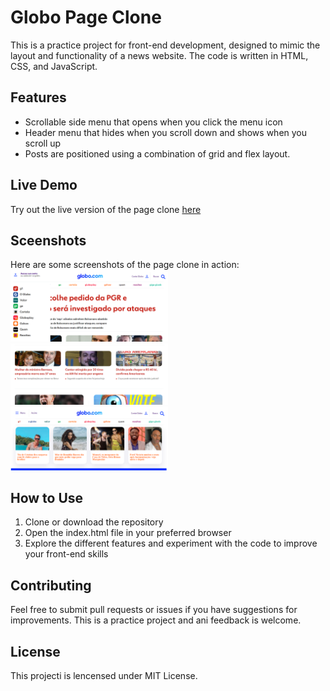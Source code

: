 # Globo Page Clone

This is a practice project for front-end development, designed to mimic the
layout and functionality of a news website. The code is written in HTML, CSS, 
and JavaScript.


## Features

- Scrollable side menu that opens when you click the menu icon
- Header menu that hides when you scroll down and shows when you scroll up
- Posts are positioned using a combination of grid and flex layout.


## Live Demo

Try out the live version of the page clone [here](https://poetic-gelato-c4c135.netlify.app/)


## Sceenshots

Here are some screenshots of the page clone in action:<br>
<img src="screenshots/side-menu.png" width="50%" height="50%">
<img src="screenshots/hide-header-menu.png" width="50%" height="50%">
<img src="screenshots/show-header-menu.png" width="50%" height="50%">


## How to Use

1. Clone or download the repository
2. Open the index.html file in your preferred browser
3. Explore the different features and experiment with the code to improve your front-end skills


## Contributing

Feel free to submit pull requests or issues if you have suggestions for improvements. This is a practice project and ani feedback is welcome.


## License

This projecti is lencensed under MIT License.
